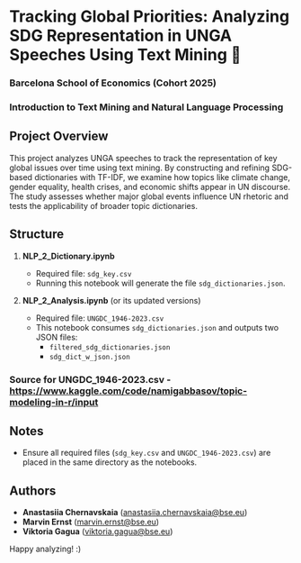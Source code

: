 # Tracking Global Priorities: Analyzing SDG Representation in UNGA Speeches Using Text Mining 🚀

### Barcelona School of Economics (Cohort 2025)
### Introduction to Text Mining and Natural Language Processing

## Project Overview
This project analyzes UNGA speeches to track the representation of key global issues over time using text mining. By constructing and refining SDG-based dictionaries with TF-IDF, we examine how topics like climate change, gender equality, health crises, and economic shifts appear in UN discourse. The study assesses whether major global events influence UN rhetoric and tests the applicability of broader topic dictionaries.

## Structure
1. **NLP_2_Dictionary.ipynb**  
   - Required file: `sdg_key.csv`  
   - Running this notebook will generate the file `sdg_dictionaries.json`.

2. **NLP_2_Analysis.ipynb** (or its updated versions)  
   - Required file: `UNGDC_1946-2023.csv`  
   - This notebook consumes `sdg_dictionaries.json` and outputs two JSON files:
     - `filtered_sdg_dictionaries.json`
     - `sdg_dict_w_json.json`

### Source for UNGDC_1946-2023.csv - https://www.kaggle.com/code/namigabbasov/topic-modeling-in-r/input

## Notes
- Ensure all required files (`sdg_key.csv` and `UNGDC_1946-2023.csv`) are placed in the same directory as the notebooks.

## Authors  
- **Anastasiia Chernavskaia** (anastasiia.chernavskaia@bse.eu)  
- **Marvin Ernst** (marvin.ernst@bse.eu)  
- **Viktoria Gagua** (viktoria.gagua@bse.eu)

Happy analyzing! :)
